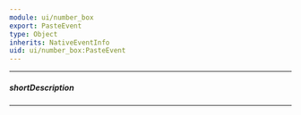 ```yaml
---
module: ui/number_box
export: PasteEvent
type: Object
inherits: NativeEventInfo
uid: ui/number_box:PasteEvent
---
```

---
##### shortDescription
<!-- Description goes here -->

---
<!-- Description goes here -->